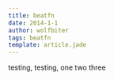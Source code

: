 ```yaml
---
title: beatfn
date: 2014-1-1
author: wolfbiter
tags: beatfn
template: article.jade
---
```


testing, testing, one two three